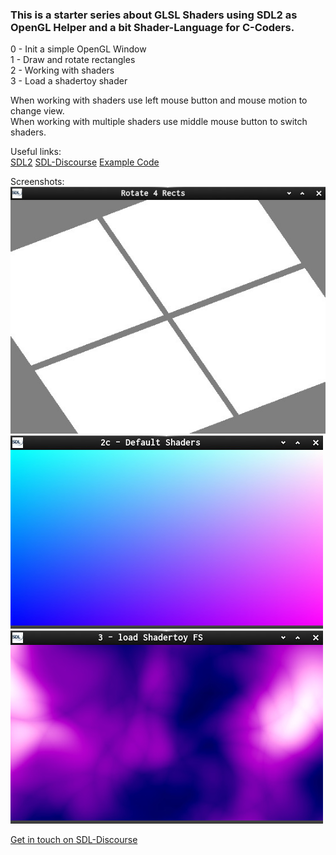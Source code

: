 ### This is a starter series about GLSL Shaders using SDL2 as OpenGL Helper and a bit Shader-Language for C-Coders.

0 - Init a simple OpenGL Window  
1 - Draw and rotate rectangles  
2 - Working with shaders  
3 - Load a shadertoy shader  

When working with shaders use left mouse button and mouse motion to change view.  
When working with multiple shaders use middle mouse button to switch shaders.  

Useful links:  
[SDL2](https://www.libsdl.org/) [SDL-Discourse](https://discourse.libsdl.org) [Example Code](https://gist.github.com/Acry/baa861b8e370c6eddbb18519c487d9d8)

Screenshots:  
![Screenshot](shots/shot_1b.c.jpg)  
![Screenshot](shots/shot_2.c.jpg)  
![Screenshot](shots/shot-3.c.jpg)  


[Get in touch on SDL-Discourse](https://discourse.libsdl.org/u/Acry/summary)
